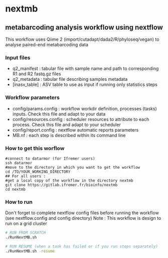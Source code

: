 # nextmb
## metabarcoding analysis workflow using nextflow

This workflow uses Qiime 2 (import/cutadapt/dada2/R/phyloseq/vegan) to analyse paired-end metabarcoding data

### Input files 

* q2_manifest : tabular file with sample name and path to corresponding R1 and R2 fastq.gz files
* q2_metadata : tabular file describing samples metadata
* [inasv_table] : ASV table to use as input if running only statistics steps

### Workflow parameters

* config/params.config : workflow workdir definition, processes (tasks) inputs. Check this file and adapt to your data
* config/resources.config : scheduler resources to attribute to each process. Check this file and adapt to your scheduler
* config/report.config : nextflow automatic reports parameters 
* MB.nf : each step is described within its command line


### How to get this worflow
```
#connect to datarmor (for Ifremer users)
ssh datarmor
#move to the directory in which you want to get the workflow
cd /TO/YOUR_WORKING_DIRECTORY
## For all users :
#get a local copy of the workflow in the directory nextmb
git clone https://gitlab.ifremer.fr/bioinfo/nextmb
cd nextmb
```
### How to run
Don't forget to complete nextflow config files before running the workflow (see nextflow.config and config directory)
Note : This workflow is design to run on a grid cluster

```bash
# RUN FROM SCRATCH
./RunNextMB.sh

# RUN RESUME (when a task has failed or if you run steps separately)
./RunNextMB.sh -resume
```
